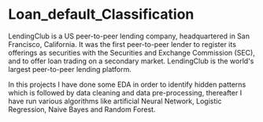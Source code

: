 # Loan_default_Classification

LendingClub is a US peer-to-peer lending company, headquartered in San Francisco, California. It was the first peer-to-peer lender to register its offerings as securities with the Securities and Exchange Commission (SEC), and to offer loan trading on a secondary market. LendingClub is the world's largest peer-to-peer lending platform.

In this projects I have done some EDA in order to identify hidden patterns which is followed by data cleaning and data pre-processing, thereafter I have run various algorithms like artificial Neural Network, Logistic Regression, Naive Bayes and Random Forest.
